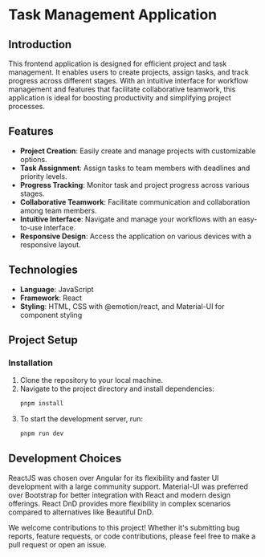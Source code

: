# Task Management Application

## Introduction

This frontend application is designed for efficient project and task management. It enables users to create projects, assign tasks, and track progress across different stages. With an intuitive interface for workflow management and features that facilitate collaborative teamwork, this application is ideal for boosting productivity and simplifying project processes.

## Features

- **Project Creation**: Easily create and manage projects with customizable options.
- **Task Assignment**: Assign tasks to team members with deadlines and priority levels.
- **Progress Tracking**: Monitor task and project progress across various stages.
- **Collaborative Teamwork**: Facilitate communication and collaboration among team members.
- **Intuitive Interface**: Navigate and manage your workflows with an easy-to-use interface.
- **Responsive Design**: Access the application on various devices with a responsive layout.

## Technologies

- **Language**: JavaScript
- **Framework**: React
- **Styling**: HTML, CSS with @emotion/react, and Material-UI for component styling

## Project Setup

### Installation

1. Clone the repository to your local machine.
2. Navigate to the project directory and install dependencies:
   ```bash
   pnpm install
   ```
3. To start the development server, run:
    ```bash
    pnpm run dev
    ```

## Development Choices
ReactJS was chosen over Angular for its flexibility and faster UI development with a large community support.
Material-UI was preferred over Bootstrap for better integration with React and modern design offerings.
React DnD provides more flexibility in complex scenarios compared to alternatives like Beautiful DnD.

We welcome contributions to this project! Whether it's submitting bug reports, feature requests, or code contributions, please feel free to make a pull request or open an issue.
